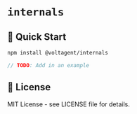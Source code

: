 # `internals`

## 🚀 Quick Start

```bash
npm install @voltagent/internals
```

```typescript
// TODO: Add in an example
```

## 📄 License

MIT License - see LICENSE file for details.
